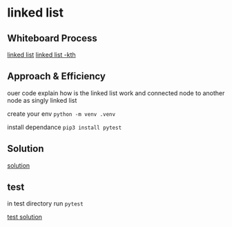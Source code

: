 # linked list

## Whiteboard Process

[linked list](./Untitled%20(2).png)
[linked list -kth](./Untitled%20(1).png)

## Approach & Efficiency

ouer code explain how is the linked list work and connected node to another node as singly linked list

create your env 
`python -m venv .venv`

install dependance
`pip3 install pytest`


## Solution

[solution](./linked_list.py)

## test
in test directory run
`pytest`

[test solution](./test/test_linked_list.py)
